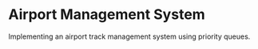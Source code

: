 # Airport Management System

Implementing an airport track management system using priority queues.
